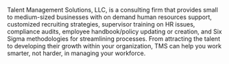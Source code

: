 Talent Management Solutions, LLC, is a consulting firm that provides small to medium-sized businesses with on demand human resources support, customized recruiting strategies, supervisor training on HR issues, compliance audits, employee handbook/policy updating or creation, and Six Sigma methodologies for streamlining processes. From attracting the talent to developing their growth within your organization, TMS can help you work smarter, not harder, in managing your workforce.